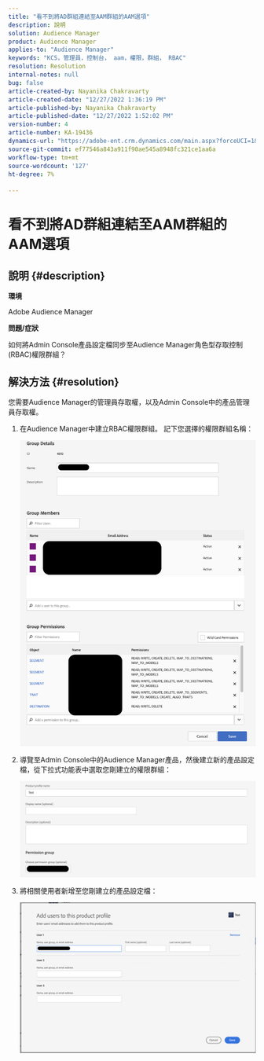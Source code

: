 ```yaml
---
title: "看不到將AD群組連結至AAM群組的AAM選項"
description: 說明
solution: Audience Manager
product: Audience Manager
applies-to: "Audience Manager"
keywords: "KCS，管理員，控制台， aam，權限，群組， RBAC"
resolution: Resolution
internal-notes: null
bug: false
article-created-by: Nayanika Chakravarty
article-created-date: "12/27/2022 1:36:19 PM"
article-published-by: Nayanika Chakravarty
article-published-date: "12/27/2022 1:52:02 PM"
version-number: 4
article-number: KA-19436
dynamics-url: "https://adobe-ent.crm.dynamics.com/main.aspx?forceUCI=1&pagetype=entityrecord&etn=knowledgearticle&id=4e75a46f-eb85-ed11-81ac-6045bd006079"
source-git-commit: ef77546a843a911f90ae545a8948fc321ce1aa6a
workflow-type: tm+mt
source-wordcount: '127'
ht-degree: 7%

---
```


# 看不到將AD群組連結至AAM群組的AAM選項

## 說明 {#description}


<b>環境</b>

Adobe Audience Manager



<b>問題/症狀</b>

如何將Admin Console產品設定檔同步至Audience Manager角色型存取控制(RBAC)權限群組？


## 解決方法 {#resolution}


您需要Audience Manager的管理員存取權，以及Admin Console中的產品管理員存取權。

1. 在Audience Manager中建立RBAC權限群組。 記下您選擇的權限群組名稱：



   ![](assets/5a5b40de-a9cf-ec11-a7b5-00224809c196.png)
2. 導覽至Admin Console中的Audience Manager產品，然後建立新的產品設定檔，從下拉式功能表中選取您剛建立的權限群組：



   ![](assets/2689da02-aacf-ec11-a7b5-00224809c196.png)
3. 將相關使用者新增至您剛建立的產品設定檔：



   ![](assets/6a896e46-aacf-ec11-a7b5-00224809c196.png)



